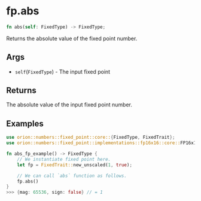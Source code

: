 # fp.abs

```rust
fn abs(self: FixedType) -> FixedType;
```

Returns the absolute value of the fixed point number.

## Args

* `self`(`FixedType`) - The input fixed point

## Returns

The absolute value of the input fixed point number.

## Examples

```rust
use orion::numbers::fixed_point::core::{FixedType, FixedTrait};
use orion::numbers::fixed_point::implementations::fp16x16::core::FP16x16Impl;

fn abs_fp_example() -> FixedType {
    // We instantiate fixed point here.
    let fp = FixedTrait::new_unscaled(1, true);

    // We can call `abs` function as follows.
    fp.abs()
}
>>> {mag: 65536, sign: false} // = 1
```
